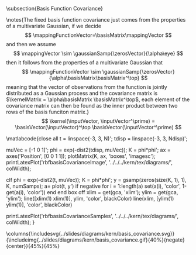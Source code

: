 \subsection{Basis Function Covariance}

\notes{The fixed basis function covariance just comes from the properties of a multivariate Gaussian, if we decide 
$$
\mappingFunctionVector=\basisMatrix\mappingVector
$$
and then we assume
$$
\mappingVector \sim \gaussianSamp{\zerosVector}{\alpha\eye}
$$
then it follows from the properties of a multivariate Gaussian that
$$
\mappingFunctionVector \sim \gaussianSamp{\zerosVector}{\alpha\basisMatrix\basisMatrix^\top}
$$
meaning that the vector of observations from the function is jointly distributed as a Gaussian process and the covariance matrix is $\kernelMatrix = \alpha\basisMatrix \basisMatrix^\top$, each element of the covariance matrix can then be found as the inner product between two rows of the basis funciton matrix.}
$$
\kernel(\inputVector, \inputVector^\prime) = \basisVector(\inputVector)^\top \basisVector(\inputVector^\prime)
$$

\matlabcode{close all
t = linspace(-3, 3, N)';
tdisp = linspace(-3, 3, Ndisp)';

muVec = [-1 0 1]';
phi = exp(-dist2(tdisp, muVec));
K = phi*phi';
ax = axes('Position', [0 0 1 1]);
plotMatrix(K, ax, 'boxes', 'imagesc');
printLatexPlot('rbfbasisCovarianceImage', '../../../kern/tex/diagrams/', colWidth);

clf
phi = exp(-dist2(t, muVec));
K = phi*phi';
y = gsamp(zeros(size(K, 1), 1), K, numSamps);
a= plot(t, y')
if negative
  for i = 1:length(a)
    set(a(i), 'color', 1-get(a(i), 'color'))
  end
end
box off
xlim = get(gca, 'xlim');
ylim = get(gca, 'ylim');
line([xlim(1) xlim(1)], ylim, 'color', blackColor)
line(xlim, [ylim(1) ylim(1)], 'color', blackColor)

printLatexPlot('rbfbasisCovarianceSamples', '../../../kern/tex/diagrams/', colWidth);
}

\columns{\includesvg{../slides/diagrams/kern/basis_covariance.svg}}{\includeimg{../slides/diagrams/kern/basis_covariance.gif}{40%}{negate}{center}}{45%}{45%}
